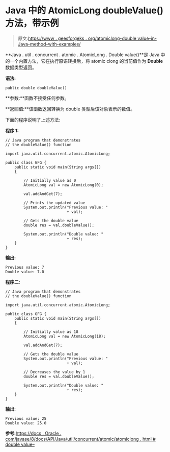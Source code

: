 # Java 中的 AtomicLong doubleValue()方法，带示例

> 原文:[https://www . geesforgeks . org/atomiclong-double value-in-Java-method-with-examples/](https://www.geeksforgeeks.org/atomiclong-doublevalue-method-in-java-with-examples/)

**Java . util . concurrent . atomic . AtomicLong . Double value()**是 Java 中的一个内置方法，它在执行原语转换后，将 atomic clong 的当前值作为 **Double** 数据类型返回。

**语法:**

```
public double doubleValue()

```

**参数:**函数不接受任何参数。

**返回值:**该函数返回转换为 double 类型后该对象表示的数值。

下面的程序说明了上述方法:

**程序 1:**

```
// Java program that demonstrates
// the doubleValue() function

import java.util.concurrent.atomic.AtomicLong;

public class GFG {
    public static void main(String args[])
    {

        // Initially value as 0
        AtomicLong val = new AtomicLong(0);

        val.addAndGet(7);

        // Prints the updated value
        System.out.println("Previous value: "
                           + val);

        // Gets the double value
        double res = val.doubleValue();

        System.out.println("Double value: "
                           + res);
    }
}
```

**输出:**

```
Previous value: 7
Double value: 7.0

```

**程序二:**

```
// Java program that demonstrates
// the doubleValue() function

import java.util.concurrent.atomic.AtomicLong;

public class GFG {
    public static void main(String args[])
    {

        // Initially value as 18
        AtomicLong val = new AtomicLong(18);

        val.addAndGet(7);

        // Gets the double value
        System.out.println("Previous value: "
                           + val);

        // Decreases the value by 1
        double res = val.doubleValue();

        System.out.println("Double value: "
                           + res);
    }
}
```

**输出:**

```
Previous value: 25
Double value: 25.0

```

**参考:**[https://docs . Oracle . com/javase/8/docs/API/Java/util/concurrent/atomic/atomiclong . html # double value–](https://docs.oracle.com/javase/8/docs/api/java/util/concurrent/atomic/AtomicLong.html#doubleValue--)